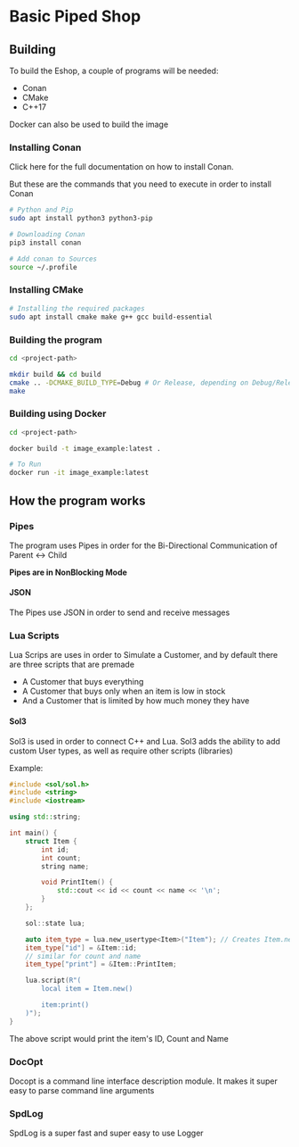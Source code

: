 # Basic Piped Shop

## Building

To build the Eshop, a couple of programs will be needed:

- Conan
- CMake
- C++17

Docker can also be used to build the image

### Installing Conan

Click here for the full documentation on how to install Conan. 

But these are the commands that you need to execute in order to install Conan

```bash
# Python and Pip
sudo apt install python3 python3-pip

# Downloading Conan
pip3 install conan

# Add conan to Sources
source ~/.profile
```

### Installing CMake

```bash
# Installing the required packages
sudo apt install cmake make g++ gcc build-essential
```

### Building the program

```bash
cd <project-path>

mkdir build && cd build
cmake .. -DCMAKE_BUILD_TYPE=Debug # Or Release, depending on Debug/Release
make
```

### Building using Docker

```bash
cd <project-path>

docker build -t image_example:latest .

# To Run
docker run -it image_example:latest
```

## How the program works

### Pipes

The program uses Pipes in order for the Bi-Directional Communication of Parent <-> Child

**Pipes are in NonBlocking Mode**

#### JSON 

The Pipes use JSON in order to send and receive messages

### Lua Scripts

Lua Scrips are uses in order to Simulate a Customer, and by default there are three scripts that are premade

- A Customer that buys everything
- A Customer that buys only when an item is low in stock
- And a Customer that is limited by how much money they have

#### Sol3

Sol3 is used in order to connect C++ and Lua. Sol3 adds the ability to add custom User types, as well as require other scripts (libraries)

Example:

```cpp
#include <sol/sol.h>
#include <string>
#include <iostream>

using std::string;

int main() {
    struct Item {
        int id;
        int count;
        string name;

        void PrintItem() {
            std::cout << id << count << name << '\n';
        }
    };

    sol::state lua;

    auto item_type = lua.new_usertype<Item>("Item"); // Creates Item.new()
    item_type["id"] = &Item::id;
    // similar for count and name
    item_type["print"] = &Item::PrintItem;

    lua.script(R"(
        local item = Item.new()

        item:print()
    )");
}
```

The above script would print the item's ID, Count and Name

### DocOpt

Docopt is a command line interface description module. It makes it super easy to parse command line arguments

### SpdLog

SpdLog is a super fast and super easy to use Logger